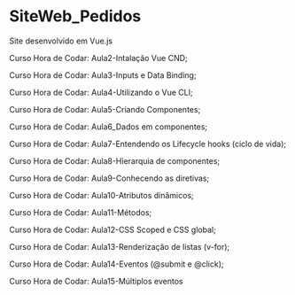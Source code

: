 # SiteWeb_Pedidos
 Site desenvolvido em Vue.js

Curso Hora de Codar: Aula2-Intalação Vue CND;

Curso Hora de Codar: Aula3-Inputs e Data Binding;

Curso Hora de Codar: Aula4-Utilizando o Vue CLI;

Curso Hora de Codar: Aula5-Criando Componentes;

Curso Hora de Codar: Aula6_Dados em componentes;

Curso Hora de Codar: Aula7-Entendendo os Lifecycle hooks (ciclo de vida);

Curso Hora de Codar: Aula8-Hierarquia de componentes;

Curso Hora de Codar: Aula9-Conhecendo as diretivas;

Curso Hora de Codar: Aula10-Atributos dinâmicos;

Curso Hora de Codar: Aula11-Métodos;

Curso Hora de Codar: Aula12-CSS Scoped e CSS global;

Curso Hora de Codar: Aula13-Renderização de listas (v-for);

Curso Hora de Codar: Aula14-Eventos (@submit e @click);

Curso Hora de Codar: Aula15-Múltiplos eventos